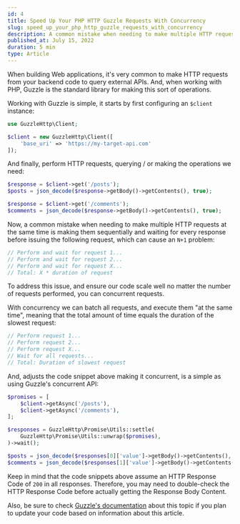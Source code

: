 ```yaml
---
id: 4
title: Speed Up Your PHP HTTP Guzzle Requests With Concurrency
slug: speed_up_your_php_http_guzzle_requests_with_concurrency
description: A common mistake when needing to make multiple HTTP requests at the same time is making them sequentially and waiting for every response before issuing the following request, which can cause an `N+1` problem.
published_at: July 15, 2022
duration: 5 min
type: Article
---
```


When building Web applications, it's very common to make HTTP requests from your backend code to query external APIs. And, when working with PHP, Guzzle is the standard library for making  this sort of operations.

Working with Guzzle is simple, it starts by first configuring an `$client` instance:

```php
use GuzzleHttp\Client;

$client = new GuzzleHttp\Client([
    'base_uri' => 'https://my-target-api.com'
]);
```

And finally, perform HTTP requests, querying / or making the operations we need:

```php
$response = $client->get('/posts');
$posts = json_decode($response->getBody()->getContents(), true);

$response = $client->get('/comments');
$comments = json_decode($response->getBody()->getContents(), true);
```

Now, a common mistake when needing to make multiple HTTP requests at the same time is making them sequentially and waiting for every response before issuing the following request, which can cause an `N+1` problem:

```php
// Perform and wait for request 1...
// Perform and wait for request 2...
// Perform and wait for request X...
// Total: X * duration of request
```

To address this issue, and ensure our code scale well no matter the number of requests performed, you can concurrent requests.

With concurrency we can batch all requests, and execute them "at the same time", meaning that the total amount of time equals the duration of the slowest request:

```php
// Perform request 1...
// Perform request 2...
// Perform request X...
// Wait for all requests...
// Total: Duration of slowest request
```

And, adjusts the code snippet above making it concurrent, is a simple as using Guzzle's concurrent API:

```php
$promises = [
    $client->getAsync('/posts'),
    $client->getAsync('/comments'),
];

$responses = GuzzleHttp\Promise\Utils::settle(
    GuzzleHttp\Promise\Utils::unwrap($promises),
)->wait();

$posts = json_decode($responses[0]['value']->getBody()->getContents(), true);
$comments = json_decode($responses[1]['value']->getBody()->getContents(), true);
```

Keep in mind that the code snippets above assume an HTTP Response Code of `200` in all responses. Therefore, you may need to double-check the HTTP Response Code before actually getting the Response Body Content.

Also, be sure to check [Guzzle's documentation](https://docs.guzzlephp.org/en/stable/quickstart.html#concurrent-requests) about this topic if you plan to update your code based on information about this article.
